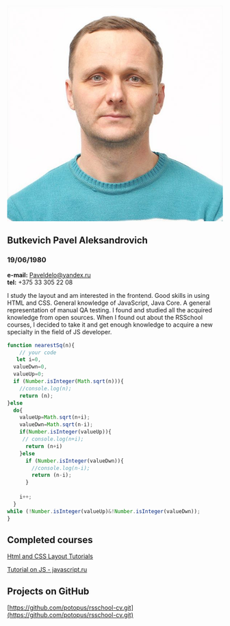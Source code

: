 ![Foto](/img.jpg)


## Butkevich Pavel Aleksandrovich
### 19/06/1980
**e-mail:** Paveldelo@yandex.ru <br/>
**tel:** +375 33 305 22 08

I study the layout and am interested in the frontend. Good skills in using HTML and CSS. General knowledge of JavaScript, Java Core. A general representation of manual QA testing.
I found and studied all the acquired knowledge from open sources.
When I found out about the RSSchool courses, I decided to take it and get enough knowledge to acquire a new specialty in the field of JS developer.


```javascript
function nearestSq(n){
    // your code
   let i=0,
  valueDwn=0,
  valueUp=0;
  if (Number.isInteger(Math.sqrt(n))){
    //console.log(n);
    return (n);
}else 
  do{
    valueUp=Math.sqrt(n+i);
    valueDwn=Math.sqrt(n-i);
    if(Number.isInteger(valueUp)){
     // console.log(n+i);
      return (n+i)
    }else
      if (Number.isInteger(valueDwn)){
        //console.log(n-i);
        return (n-i);
      }
      
    i++;
  }
while (!Number.isInteger(valueUp)&!Number.isInteger(valueDwn));
}
```
## Completed courses
[Html and CSS Layout Tutorials](https://code.mu/ru/)<br/>

[Tutorial on JS - javascript.ru](https://learn.javascript.ru/)


## Projects on GitHub
[https://github.com/potopus/rsschool-cv.git](https://github.com/potopus/rsschool-cv.git)